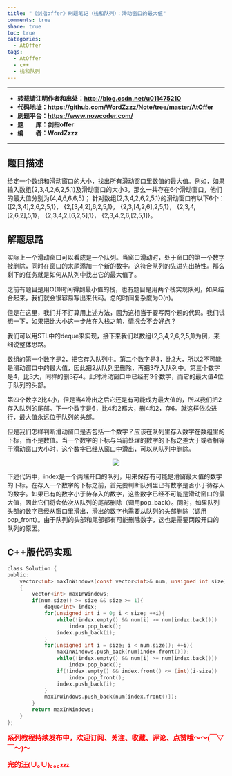 ```yaml
---
title: "《剑指offer》刷题笔记（栈和队列）：滑动窗口的最大值"
comments: true
share: true
toc: true
categories:
  - AtOffer
tags:
  - AtOffer
  - c++
  - 栈和队列
---
```


----------

- **转载请注明作者和出处：http://blog.csdn.net/u011475210**
- **代码地址：https://github.com/WordZzzz/Note/tree/master/AtOffer**
- **刷题平台：https://www.nowcoder.com/**
- **题&emsp;&emsp;库：剑指offer**
- **编&emsp;&emsp;者：WordZzzz**

----------

## 题目描述

给定一个数组和滑动窗口的大小，找出所有滑动窗口里数值的最大值。例如，如果输入数组{2,3,4,2,6,2,5,1}及滑动窗口的大小3，那么一共存在6个滑动窗口，他们的最大值分别为{4,4,6,6,6,5}； 针对数组{2,3,4,2,6,2,5,1}的滑动窗口有以下6个： {[2,3,4],2,6,2,5,1}， {2,[3,4,2],6,2,5,1}， {2,3,[4,2,6],2,5,1}， {2,3,4,[2,6,2],5,1}， {2,3,4,2,[6,2,5],1}， {2,3,4,2,6,[2,5,1]}。

## 解题思路

实际上一个滑动窗口可以看成是一个队列。当窗口滑动时，处于窗口的第一个数字被删除，同时在窗口的末尾添加一个新的数字。这符合队列的先进先出特性。那么剩下的任务就是如何从队列中找出它的最大值了。

之前有题目是用O(1)时间得到最小值的栈，也有题目是用两个栈实现队列，如果结合起来，我们就会很容易写出来代码。总的时间复杂度为O(n)。

但是在这里，我们并不打算用上述方法，因为这相当于要写两个题的代码。我们试想一下，如果把比大小这一步放在入栈之前，情况会不会好点？

我们可以用STL中的deque来实现，接下来我们以数组{2,3,4,2,6,2,5,1}为例，来细说整体思路。

数组的第一个数字是2，把它存入队列中。第二个数字是3，比2大，所以2不可能是滑动窗口中的最大值，因此把2从队列里删除，再把3存入队列中。第三个数字是4，比3大，同样的删3存4。此时滑动窗口中已经有3个数字，而它的最大值4位于队列的头部。

第四个数字2比4小，但是当4滑出之后它还是有可能成为最大值的，所以我们把2存入队列的尾部。下一个数字是6，比4和2都大，删4和2，存6。就这样依次进行，最大值永远位于队列的头部。

但是我们怎样判断滑动窗口是否包括一个数字？应该在队列里存入数字在数组里的下标，而不是数值。当一个数字的下标与当前处理的数字的下标之差大于或者相等于滑动窗口大小时，这个数字已经从窗口中滑出，可以从队列中删除。

<p></p>
<div align=center><img src="http://img.blog.csdn.net/20171226163637275?watermark/2/text/aHR0cDovL2Jsb2cuY3Nkbi5uZXQvdTAxMTQ3NTIxMA==/font/5a6L5L2T/fontsize/400/fill/I0JBQkFCMA==/dissolve/70/gravity/SouthEast"/></div>
<p></p>

下述代码中，index是一个两端开口的队列，用来保存有可能是滑窗最大值的数字的下标。在存入一个数字的下标之前，首先要判断队列里已有数字是否小于待存入的数字。如果已有的数字小于待存入的数字，这些数字已经不可能是滑动窗口的最大值，因此它们将会依次从队列的尾部删除（调用pop_back）。同时，如果队列头部的数字已经从窗口里滑出，滑出的数字也需要从队列的头部删除（调用pop_front）。由于队列的头部和尾部都有可能删除数字，这也是需要两段开口的队列的原因。

## C++版代码实现

```c
class Solution {
public:
    vector<int> maxInWindows(const vector<int>& num, unsigned int size)
    {
        vector<int> maxInWindows;
        if(num.size() >= size && size >= 1){
            deque<int> index;
            for(unsigned int i = 0; i < size; ++i){
                while(!index.empty() && num[i] >= num[index.back()])
                    index.pop_back();
                index.push_back(i);
            }
            for(unsigned int i = size; i < num.size(); ++i){
                maxInWindows.push_back(num[index.front()]);
                while(!index.empty() && num[i] >= num[index.back()])
                    index.pop_back();
                if(!index.empty() && index.front() <= (int)(i-size))
                    index.pop_front();
                index.push_back(i);
            }
            maxInWindows.push_back(num[index.front()]);
        }
        return maxInWindows;
    }
};
```

**<font color="red" size=3 face="仿宋">系列教程持续发布中，欢迎订阅、关注、收藏、评论、点赞哦～～(￣▽￣～)～</font>**

**<font color="red" size=3 face="仿宋">完的汪(∪｡∪)｡｡｡zzz</font>**